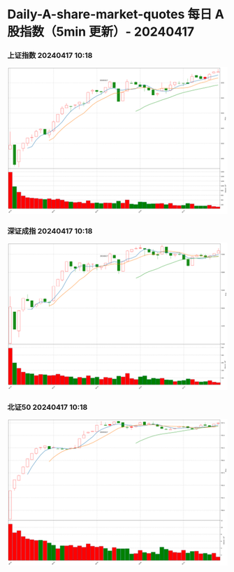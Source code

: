 
# Daily-A-share-market-quotes 每日 A 股指数（5min 更新）- 20240417

### 上证指数 20240417 10:18
![](./fig/2024/4/20240417-sh000001.png)

### 深证成指 20240417 10:18
![](./fig/2024/4/20240417-sz399001.png)

### 北证50 20240417 10:18
![](./fig/2024/4/20240417-bj899050.png)
